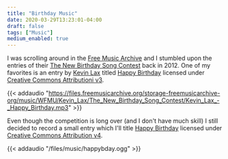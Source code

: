 ```yaml
---
title: "Birthday Music"
date: 2020-03-29T13:23:01-04:00
draft: false
tags: ["Music"]
medium_enabled: true
---
```


I was scrolling around in the [Free Music Archive](https://freemusicarchive.org/) and I stumbled upon the entries of their [The New Birthday Song Contest](https://www.freemusicarchive.org/music/Happy_Birthday_Song_Contest/The_New_Birthday_Song_Contest) back in 2012. One of my favorites is an entry by [Kevin Lax](http://www.kevinlax.com/) titled [Happy Birthday](https://files.freemusicarchive.org/storage-freemusicarchive-org/music/WFMU/Kevin_Lax/The_New_Birthday_Song_Contest/Kevin_Lax_-_Happy_Birthday.mp3) licensed under [Creative Commons Attributioni v3](https://creativecommons.org/licenses/by/3.0/).

{{< addaudio "https://files.freemusicarchive.org/storage-freemusicarchive-org/music/WFMU/Kevin_Lax/The_New_Birthday_Song_Contest/Kevin_Lax_-_Happy_Birthday.mp3" >}}

Even though the competition is long over (and I don't have much skill) I still decided to record a small entry which I'll title [Happy Birthday](/files/music/happybday.ogg) licensed under [Creative Commons Attribution v4](https://creativecommons.org/licenses/by/4.0/).

{{< addaudio "/files/music/happybday.ogg" >}}
